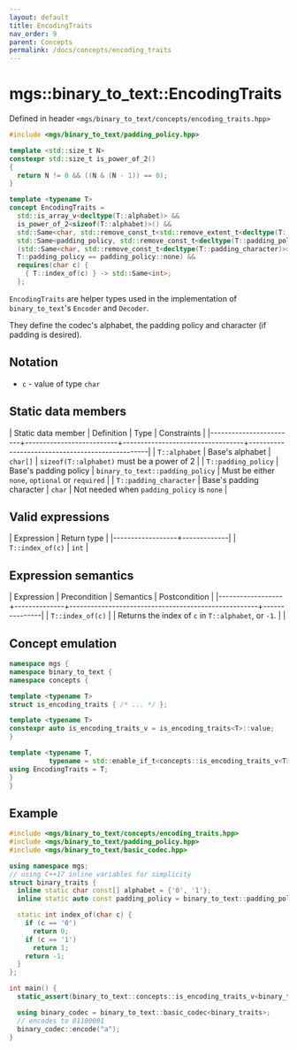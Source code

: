 ```yaml
---
layout: default
title: EncodingTraits
nav_order: 9
parent: Concepts
permalink: /docs/concepts/encoding_traits
---
```


# mgs::binary_to_text::EncodingTraits

Defined in header `<mgs/binary_to_text/concepts/encoding_traits.hpp>`

```cpp
#include <mgs/binary_to_text/padding_policy.hpp>

template <std::size_t N>
constexpr std::size_t is_power_of_2()
{
  return N != 0 && ((N & (N - 1)) == 0);
}

template <typename T>
concept EncodingTraits = 
  std::is_array_v<decltype(T::alphabet)> &&
  is_power_of_2<sizeof(T::alphabet)>() &&
  std::Same<char, std::remove_const_t<std::remove_extent_t<decltype(T::alphabet)>>> &&
  std::Same<padding_policy, std::remove_const_t<decltype(T::padding_policy)>> &&
  (std::Same<char, std::remove_const_t<decltype(T::padding_character)>> ||
  T::padding_policy == padding_policy::none) &&
  requires(char c) {
    { T::index_of(c) } -> std::Same<int>;
  };
```

`EncodingTraits` are helper types used in the implementation of `binary_to_text`'s `Encoder` and `Decoder`.

They define the codec's alphabet, the padding policy and character (if padding is desired).

## Notation

* `c` - value of type `char`

## Static data members

| Static data member     | Definition               | Type                             | Constraints                                     |
|------------------------+--------------------------+----------------------------------+-------------------------------------------------|
| `T::alphabet`          | Base's alphabet          | `char[]`                         | `sizeof(T::alphabet)` must be a power of 2      |
| `T::padding_policy`    | Base's padding policy    | `binary_to_text::padding_policy` | Must be either `none`, `optional` or `required` |
| `T::padding_character` | Base's padding character | `char`                           | Not needed when `padding_policy` is `none`      |

## Valid expressions

| Expression       | Return type |
|------------------+-------------|
| `T::index_of(c)` | `int`       |

## Expression semantics

| Expression       | Precondition | Semantics                                           | Postcondition |
|------------------+--------------+-----------------------------------------------------+---------------|
| `T::index_of(c)` |              | Returns the index of `c` in `T::alphabet`, or `-1`. |               |

## Concept emulation

```cpp
namespace mgs {
namespace binary_to_text {
namespace concepts {

template <typename T>
struct is_encoding_traits { /* ... */ };

template <typename T>
constexpr auto is_encoding_traits_v = is_encoding_traits<T>::value;
}

template <typename T,
          typename = std::enable_if_t<concepts::is_encoding_traits_v<T>>>
using EncodingTraits = T;
}
}
```

## Example

```cpp
#include <mgs/binary_to_text/concepts/encoding_traits.hpp>
#include <mgs/binary_to_text/padding_policy.hpp>
#include <mgs/binary_to_text/basic_codec.hpp>

using namespace mgs;
// using C++17 inline variables for simplicity
struct binary_traits {
  inline static char const[] alphabet = {'0', '1'};
  inline static auto const padding_policy = binary_to_text::padding_policy::none;

  static int index_of(char c) {
    if (c == '0')
      return 0;
    if (c == '1')
      return 1;
    return -1;
  }
};

int main() {
  static_assert(binary_to_text::concepts::is_encoding_traits_v<binary_traits>, "");

  using binary_codec = binary_to_text::basic_codec<binary_traits>;
  // encodes to 01100001
  binary_codec::encode("a");
}
```
